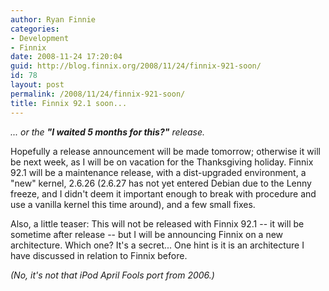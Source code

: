 ```yaml
---
author: Ryan Finnie
categories:
- Development
- Finnix
date: 2008-11-24 17:20:04
guid: http://blog.finnix.org/2008/11/24/finnix-921-soon/
id: 78
layout: post
permalink: /2008/11/24/finnix-921-soon/
title: Finnix 92.1 soon...
---
```

_... or the **"I waited 5 months for this?"** release._

Hopefully a release announcement will be made tomorrow; otherwise it will be next week, as I will be on vacation for the Thanksgiving holiday. Finnix 92.1 will be a maintenance release, with a dist-upgraded environment, a "new" kernel, 2.6.26 (2.6.27 has not yet entered Debian due to the Lenny freeze, and I didn't deem it important enough to break with procedure and use a vanilla kernel this time around), and a few small fixes.

Also, a little teaser: This will not be released with Finnix 92.1 -- it will be sometime after release -- but I will be announcing Finnix on a new architecture. Which one? It's a secret... One hint is it is an architecture I have discussed in relation to Finnix before.

_(No, it's not that iPod April Fools port from 2006.)_
